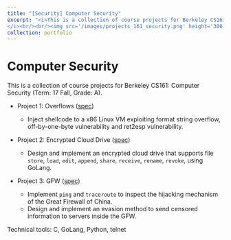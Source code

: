 ```yaml
---
title: "[Security] Computer Security"
excerpt: "<i>This is a collection of course projects for Berkeley CS161: Computer Security (Term: 17 Fall, Grade: A).
</i><br/><br/><img src='/images/projects_161_security.png' height='300' width='500'>"
collection: portfolio
---
```


Computer Security
======

This is a collection of course projects for Berkeley CS161: Computer Security (Term: 17 Fall, Grade: A).
* Project 1: Overflows ([spec](https://ycruan.github.io/files/161_project1_spec.pdf))
  * Inject shellcode to a x86 Linux VM exploiting format string overflow, off-by-one-byte vulnerability and ret2esp vulnerability.

* Project 2: Encrypted Cloud Drive ([spec](https://ycruan.github.io/files/161_project2_spec.pdf))
  * Design and implement an encrypted cloud drive that supports file `store`, `load`, `edit`, `append`, `share`, `receive`, 
  `rename`, `revoke`, using GoLang.

* Project 3: GFW ([spec](https://ycruan.github.io/files/161_project3_spec.pdf))
  * Implement `ping` and `traceroute` to inspect the hijacking mechanism of the Great Firewall of China.
  * Design and implement an evasion method to send censored information to servers inside the GFW.

Technical tools: C, GoLang, Python, telnet